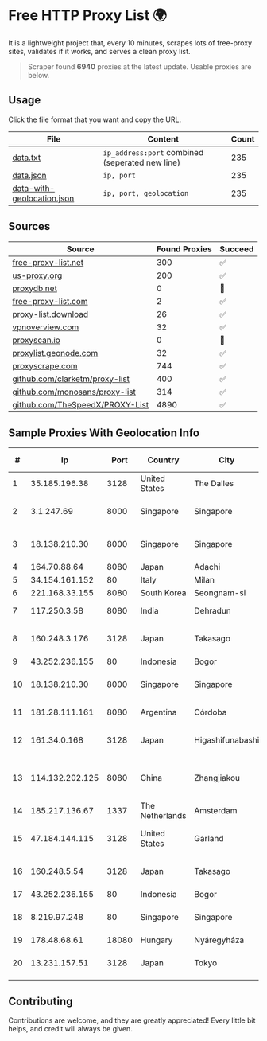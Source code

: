 
# Free HTTP Proxy List 🌍

It is a lightweight project that, every 10 minutes, scrapes lots of free-proxy sites, validates if it works, and serves a clean proxy list.


> Scraper found **6940** proxies at the latest update. Usable proxies are below.

## Usage

Click the file format that you want and copy the URL.


|File|Content|Count|
|----|-------|-----|
|[data.txt](https://raw.githubusercontent.com/themiralay/Proxy-List-World/master/data.txt)|`ip_address:port` combined (seperated new line)|235|
|[data.json](https://raw.githubusercontent.com/themiralay/Proxy-List-World/master/data.json)|`ip, port`|235|
|[data-with-geolocation.json](https://raw.githubusercontent.com/themiralay/Proxy-List-World/master/data-with-geolocation.json)|`ip, port, geolocation`|235|

## Sources

|Source|Found Proxies|Succeed|
|------|-------------|-------|
|[free-proxy-list.net](https://free-proxy-list.net)|300|✅|
|[us-proxy.org](https://www.us-proxy.org)|200|✅|
|[proxydb.net](http://proxydb.net)|0|🚫|
|[free-proxy-list.com](https://free-proxy-list.com/?page=&port=&type%5B%5D=http&type%5B%5D=https&up_time=0&search=Search)|2|✅|
|[proxy-list.download](https://www.proxy-list.download/HTTP)|26|✅|
|[vpnoverview.com](https://vpnoverview.com/privacy/anonymous-browsing/free-proxy-servers)|32|✅|
|[proxyscan.io](https://www.proxyscan.io)|0|🚫|
|[proxylist.geonode.com](https://proxylist.geonode.com/api/proxy-list?limit=300&page=1&sort_by=lastChecked&sort_type=desc&protocols=http,https)|32|✅|
|[proxyscrape.com](https://api.proxyscrape.com/v2/?request=displayproxies&protocol=http&timeout=10000&country=all&ssl=all&anonymity=all)|744|✅|
|[github.com/clarketm/proxy-list](https://raw.githubusercontent.com/clarketm/proxy-list/master/proxy-list-raw.txt)|400|✅|
|[github.com/monosans/proxy-list](https://raw.githubusercontent.com/monosans/proxy-list/main/proxies/http.txt)|314|✅|
|[github.com/TheSpeedX/PROXY-List](https://raw.githubusercontent.com/TheSpeedX/PROXY-List/master/http.txt)|4890|✅|


## Sample Proxies With Geolocation Info

|#|Ip|Port|Country|City|Internet Service Provider|
|-|--|----|-------|----|-------------------------|
|1|35.185.196.38|3128|United States|The Dalles|Google LLC|
|2|3.1.247.69|8000|Singapore|Singapore|Amazon Technologies Inc.|
|3|18.138.210.30|8000|Singapore|Singapore|Amazon Technologies Inc.|
|4|164.70.88.64|8080|Japan|Adachi|InfoSphere|
|5|34.154.161.152|80|Italy|Milan|Google LLC|
|6|221.168.33.155|8080|South Korea|Seongnam-si|Korea Telecom|
|7|117.250.3.58|8080|India|Dehradun|Bharat Sanchar Nigam Ltd|
|8|160.248.3.176|3128|Japan|Takasago|NTT PC Communications, Inc.|
|9|43.252.236.155|80|Indonesia|Bogor|NET|
|10|18.138.210.30|8000|Singapore|Singapore|Amazon Technologies Inc.|
|11|181.28.111.161|8080|Argentina|Córdoba|Telecom Argentina S.A|
|12|161.34.0.168|3128|Japan|Higashifunabashi|NTT PC Communications, Inc.|
|13|114.132.202.125|8080|China|Zhangjiakou|CNC Group CHINA169 Hebei Province network|
|14|185.217.136.67|1337|The Netherlands|Amsterdam|Hbing Limited|
|15|47.184.144.115|3128|United States|Garland|Frontier Communications Solutions|
|16|160.248.5.54|3128|Japan|Takasago|NTT PC Communications, Inc.|
|17|43.252.236.155|80|Indonesia|Bogor|NET|
|18|8.219.97.248|80|Singapore|Singapore|Alibaba (US) Technology Co., Ltd.|
|19|178.48.68.61|18080|Hungary|Nyáregyháza|UPC|
|20|13.231.157.51|3128|Japan|Tokyo|Amazon Technologies Inc.|



## Contributing

Contributions are welcome, and they are greatly appreciated! Every
little bit helps, and credit will always be given.

